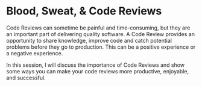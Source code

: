 # Blood, Sweat, & Code Reviews

Code Reviews can sometime be painful and time-consuming, but they are an important part of delivering quality software. A Code Review provides an opportunity to share knowledge, improve code and catch potential problems before they go to production. This can be a positive experience or a negative experience.

In this session, I will discuss the importance of Code Reviews and show some ways you can make your code reviews more productive, enjoyable, and successful.

